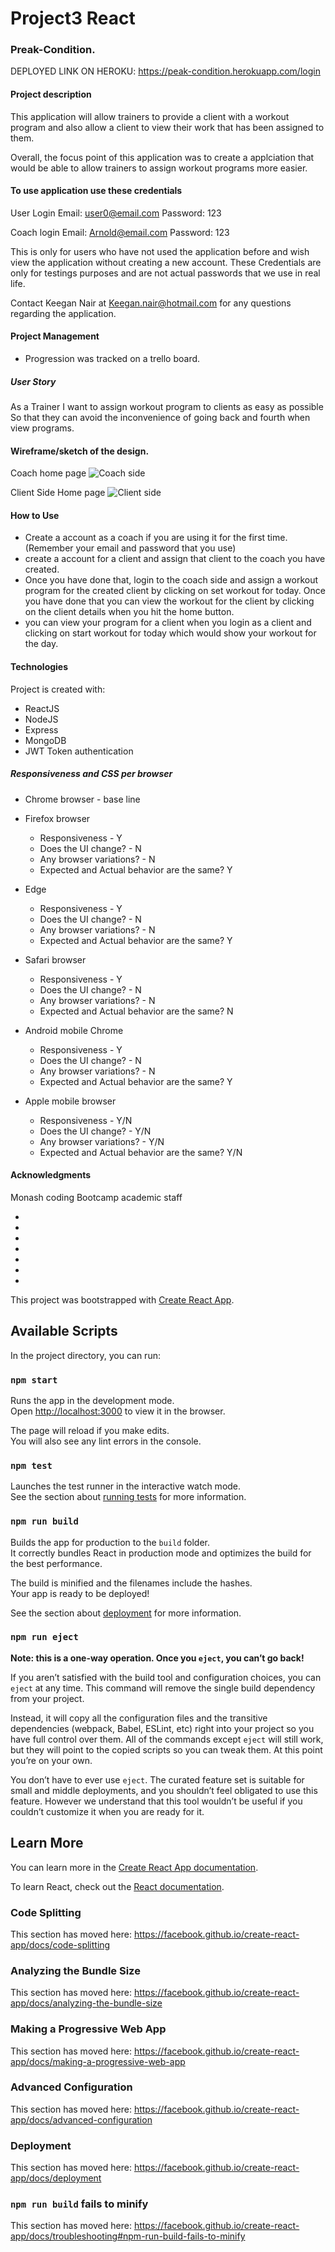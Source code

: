 # Project3 React

### Preak-Condition.
DEPLOYED LINK ON HEROKU: https://peak-condition.herokuapp.com/login

#### Project description 
This application will allow trainers to provide a client with a workout program and also allow a client to view their work that has been assigned to them.

Overall, the focus point of this application was to create a applciation that would be able to allow trainers to assign workout programs more easier.

#### To use application use these credentials

User Login Email: user0@email.com Password: 123

Coach login Email: Arnold@email.com Password: 123

This is only for users who have not used the application before and wish view the application without creating a new account. These Credentials are only for testings purposes and are not actual passwords that we use in real life.

Contact Keegan Nair at Keegan.nair@hotmail.com for any questions regarding the application.


#### Project Management
* Progression was tracked on a trello board.

##### User Story
As a Trainer 
I want to assign workout program to clients as easy as possible
So that they can avoid the inconvenience of going back and fourth when view programs.


#### Wireframe/sketch of the design.
Coach home page
![Coach side](readMeImg/coach.JPG) 

Client Side Home page
![Client side](readMeImg/UserSide.JPG)

#### How to Use
* Create a account as a coach if you are using it for the first time. (Remember your email and password that you use)
* create a account for a client and assign that client to the coach you have created.
* Once you have done that, login to the coach side and assign a workout program for the created client by clicking on set workout for today. Once you have done that you can view the workout for the client by clicking on the client  details when you hit the home button.
* you can view your program for a client when you login as a client and clicking on start workout for today which would show your workout for the day.



#### Technologies 
Project is created with:

* ReactJS
* NodeJS
* Express
* MongoDB
* JWT Token authentication

<!-- #### Quality Assurance Tests: -->

##### Responsiveness and CSS per browser
* Chrome browser - base line 

* Firefox browser
  * Responsiveness - Y
  * Does the UI change? - N
  * Any browser variations? - N
  * Expected and Actual behavior are the same? Y

* Edge
  * Responsiveness - Y
  * Does the UI change? - N
  * Any browser variations? - N
  * Expected and Actual behavior are the same? Y

* Safari browser
  * Responsiveness - Y
  * Does the UI change? - N
  * Any browser variations? - N
  * Expected and Actual behavior are the same? N

* Android mobile Chrome
  * Responsiveness - Y
  * Does the UI change? - N
  * Any browser variations? - N
  * Expected and Actual behavior are the same? Y

* Apple mobile browser
  * Responsiveness - Y/N
  * Does the UI change? - Y/N
  * Any browser variations? - Y/N
  * Expected and Actual behavior are the same? Y/N



<!-- #### Limitations:
* The results rendered by the application are 100% dependant on the api used. As such we the developers are restricted by what is allowed by the api owner. 
* Both third party API accounts are using the free version. These restrictions have been adhered to.
* This application can be constituted as an MVP (minimum viable product). Therefore the options to customize search results are limited to two dynamic input felids.  -->


#### Acknowledgments
Monash coding Bootcamp academic staff



* 
* 
* 
* 
*  
* 
* 


This project was bootstrapped with [Create React App](https://github.com/facebook/create-react-app).

## Available Scripts

In the project directory, you can run:

### `npm start`

Runs the app in the development mode.<br />
Open [http://localhost:3000](http://localhost:3000) to view it in the browser.

The page will reload if you make edits.<br />
You will also see any lint errors in the console.

### `npm test`

Launches the test runner in the interactive watch mode.<br />
See the section about [running tests](https://facebook.github.io/create-react-app/docs/running-tests) for more information.

### `npm run build`

Builds the app for production to the `build` folder.<br />
It correctly bundles React in production mode and optimizes the build for the best performance.

The build is minified and the filenames include the hashes.<br />
Your app is ready to be deployed!

See the section about [deployment](https://facebook.github.io/create-react-app/docs/deployment) for more information.

### `npm run eject`

**Note: this is a one-way operation. Once you `eject`, you can’t go back!**

If you aren’t satisfied with the build tool and configuration choices, you can `eject` at any time. This command will remove the single build dependency from your project.

Instead, it will copy all the configuration files and the transitive dependencies (webpack, Babel, ESLint, etc) right into your project so you have full control over them. All of the commands except `eject` will still work, but they will point to the copied scripts so you can tweak them. At this point you’re on your own.

You don’t have to ever use `eject`. The curated feature set is suitable for small and middle deployments, and you shouldn’t feel obligated to use this feature. However we understand that this tool wouldn’t be useful if you couldn’t customize it when you are ready for it.

## Learn More

You can learn more in the [Create React App documentation](https://facebook.github.io/create-react-app/docs/getting-started).

To learn React, check out the [React documentation](https://reactjs.org/).

### Code Splitting

This section has moved here: https://facebook.github.io/create-react-app/docs/code-splitting

### Analyzing the Bundle Size

This section has moved here: https://facebook.github.io/create-react-app/docs/analyzing-the-bundle-size

### Making a Progressive Web App

This section has moved here: https://facebook.github.io/create-react-app/docs/making-a-progressive-web-app

### Advanced Configuration

This section has moved here: https://facebook.github.io/create-react-app/docs/advanced-configuration

### Deployment

This section has moved here: https://facebook.github.io/create-react-app/docs/deployment

### `npm run build` fails to minify

This section has moved here: https://facebook.github.io/create-react-app/docs/troubleshooting#npm-run-build-fails-to-minify
